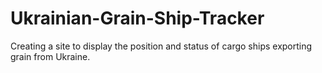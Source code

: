 # Ukrainian-Grain-Ship-Tracker
Creating a site to display the position and status of cargo ships exporting grain from Ukraine.
